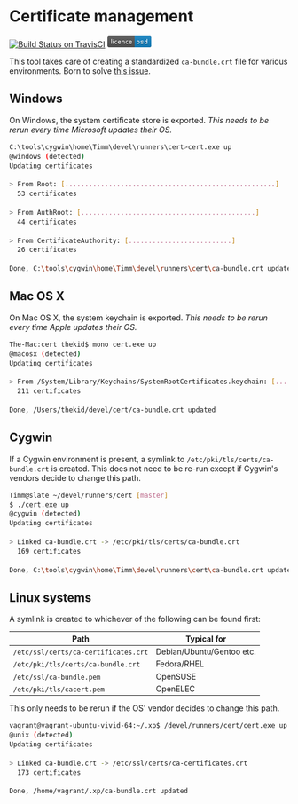 Certificate management
======================
[![Build Status on TravisCI](https://secure.travis-ci.org/xp-runners/cert.svg)](http://travis-ci.org/xp-runners/cert)
[![BSD License](https://raw.githubusercontent.com/xp-framework/web/master/static/licence-bsd.png)](https://github.com/xp-runners/cert/blob/master/LICENSE.md)


This tool takes care of creating a standardized `ca-bundle.crt` file for various environments. Born to solve [this issue](https://github.com/xp-framework/core/issues/150).

Windows
-------
On Windows, the system certificate store is exported. *This needs to be rerun every time Microsoft updates their OS.*

```sh
C:\tools\cygwin\home\Timm\devel\runners\cert>cert.exe up
@windows (detected)
Updating certificates

> From Root: [.....................................................]
  53 certificates

> From AuthRoot: [............................................]
  44 certificates

> From CertificateAuthority: [..........................]
  26 certificates

Done, C:\tools\cygwin\home\Timm\devel\runners\cert\ca-bundle.crt updated
```

Mac OS X
--------
On Mac OS X, the system keychain is exported. *This needs to be rerun every time Apple updates their OS.*

```sh
The-Mac:cert thekid$ mono cert.exe up
@macosx (detected)
Updating certificates

> From /System/Library/Keychains/SystemRootCertificates.keychain: [.....]
  211 certificates

Done, /Users/thekid/devel/cert/ca-bundle.crt updated
```

Cygwin
------
If a Cygwin environment is present, a symlink to `/etc/pki/tls/certs/ca-bundle.crt` is created. This does not need to be re-run except if Cygwin's vendors decide to change this path.

```sh
Timm@slate ~/devel/runners/cert [master]
$ ./cert.exe up
@cygwin (detected)
Updating certificates

> Linked ca-bundle.crt -> /etc/pki/tls/certs/ca-bundle.crt
  169 certificates

Done, C:\tools\cygwin\home\Timm\devel\runners\cert\ca-bundle.crt updated
```

Linux systems
-------------
A symlink is created to whichever of the following can be found first:

| Path                                 | Typical for               |
| ------------------------------------ | ------------------------- |
| `/etc/ssl/certs/ca-certificates.crt` | Debian/Ubuntu/Gentoo etc. |
| `/etc/pki/tls/certs/ca-bundle.crt`   | Fedora/RHEL               |
| `/etc/ssl/ca-bundle.pem`             | OpenSUSE                  |
| `/etc/pki/tls/cacert.pem`            | OpenELEC                  |

This only needs to be rerun if the OS' vendor decides to change this path.

```sh
vagrant@vagrant-ubuntu-vivid-64:~/.xp$ /devel/runners/cert/cert.exe up
@unix (detected)
Updating certificates

> Linked ca-bundle.crt -> /etc/ssl/certs/ca-certificates.crt
  173 certificates

Done, /home/vagrant/.xp/ca-bundle.crt updated
```